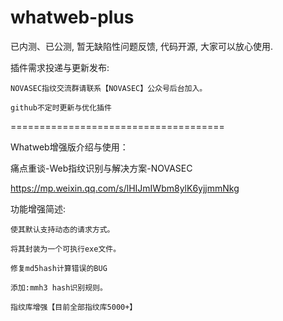 # whatweb-plus

已内测、已公测, 暂无缺陷性问题反馈, 代码开源, 大家可以放心使用.

插件需求投递与更新发布:

    NOVASEC指纹交流群请联系【NOVASEC】公众号后台加入。

    github不定时更新与优化插件



=====================================

Whatweb增强版介绍与使用：

痛点重谈-Web指纹识别与解决方案-NOVASEC

https://mp.weixin.qq.com/s/lHIJmIWbm8ylK6yjjmmNkg


功能增强简述:

    使其默认支持动态的请求方式。

    将其封装为一个可执行exe文件。

    修复md5hash计算错误的BUG

    添加:mmh3 hash识别规则。

    指纹库增强【目前全部指纹库5000+】




